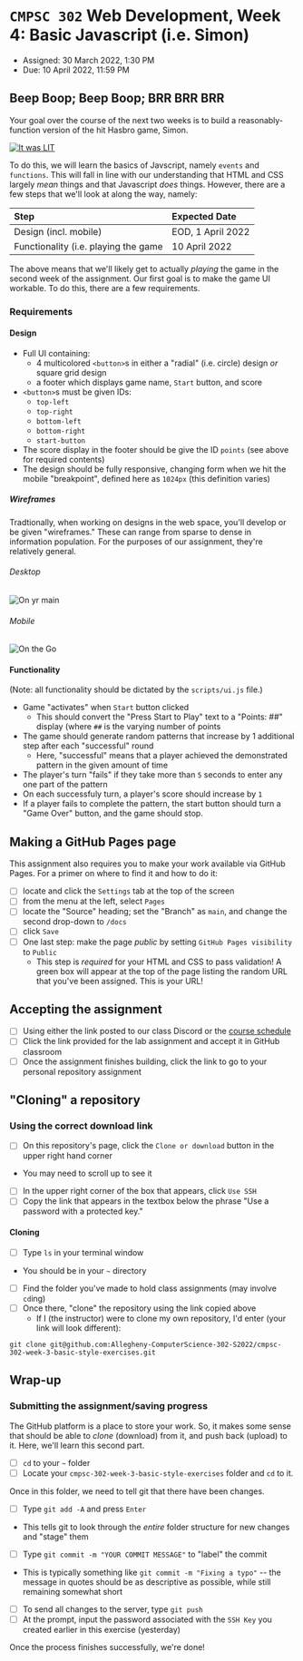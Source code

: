 # `CMPSC 302` Web Development, Week 4: Basic Javascript (i.e. Simon)

* Assigned: 30 March 2022, 1:30 PM
* Due: 10 April 2022, 11:59 PM

## Beep Boop; Beep Boop; BRR BRR BRR

Your goal over the course of the next two weeks is to build a reasonably-function version of the hit Hasbro game, Simon.

[![It was LIT](https://img.youtube.com/vi/G6p7zRsECaI/maxresdefault.jpg)](https://www.youtube.com/watch?v=G6p7zRsECaI)

To do this, we will learn the basics of Javscript, namely `events` and `functions`. This will fall in line with our understanding
that HTML and CSS largely _mean_ things and that Javascript _does_ things. However, there are a few steps that we'll look at along
the way, namely:

|Step |Expected Date |
|:----|:-------------|
|Design (incl. mobile)| EOD, 1 April 2022 |
|Functionality (i.e. playing the game| 10 April 2022 |

The above means that we'll likely get to actually _playing_ the game in the second week of the assignment. Our first goal is to
make the game UI workable. To do this, there are a few requirements.

### Requirements

#### Design

* Full UI containing:
  * 4 multicolored `<button>`s in either a "radial" (i.e. circle) design _or_ square grid design
  * a footer which displays game name, `Start` button, and score
* `<button>`s must be given IDs:
  * `top-left`
  * `top-right`
  * `bottom-left`
  * `bottom-right`
  * `start-button`
* The score display in the footer should be give the ID `points` (see above for required contents)
* The design should be fully responsive, changing form when we hit the mobile "breakpoint", defined here as `1024px` (this definition varies)

##### Wireframes

Tradtionally, when working on designs in the web space, you'll develop or be given "wireframes." These can range from sparse to dense in 
information population. For the purposes of our assignment, they're relatively general.

###### Desktop

![On yr main](https://allegheny-computerscience-302-s2022.github.io/cmpsc-302-week-4-basic-javascript-solution/media/desktop-wireframe.png)

###### Mobile

![On the Go](https://allegheny-computerscience-302-s2022.github.io/cmpsc-302-week-4-basic-javascript-solution/media/desktop-wireframe.png)

#### Functionality

(Note: all functionality should be dictated by the `scripts/ui.js` file.)

* Game "activates" when `Start` button clicked
  * This should convert the "Press Start to Play" text to a "Points: ##" display (where `##` is the varying number of points
* The game should generate random patterns that increase by 1 additional step after each "successful" round
  * Here, "successful" means that a player achieved the demonstrated pattern in the given amount of time
* The player's turn "fails" if they take more than `5` seconds to enter any one part of the pattern
* On each successfuly turn, a player's score should increase by `1`
* If a player fails to complete the pattern, the start button should turn a "Game Over" button, and the game should stop.

## Making a GitHub Pages page

This assignment also requires you to make your work available via GitHub Pages. For a primer on where to find it
and how to do it:

- [ ] locate and click the `Settings` tab at the top of the screen
- [ ] from the menu at the left, select `Pages`
- [ ] locate the "Source" heading; set the "Branch" as `main`, and change the second drop-down to `/docs`
- [ ] click `Save`
- [ ] One last step: make the page _public_ by setting `GitHub Pages visibility` to `Public`
  * This step is _required_ for your HTML and CSS to pass validation!
A green box will appear at the top of the page listing the random URL that you've been assigned. This is your
URL!

## Accepting the assignment

- [ ] Using either the link posted to our class Discord or the [course schedule](https://cmpsc302.chompe.rs)
- [ ] Click the link provided for the lab assignment and accept it in GitHub classroom
- [ ] Once the assignment finishes building, click the link to go to your personal repository assignment

## "Cloning" a repository

### Using the correct download link

- [ ] On this repository's page, click the `Clone or download` button in the upper right hand corner
* You may need to scroll up to see it
- [ ] In the upper right corner of the box that appears, click `Use SSH`
- [ ] Copy the link that appears in the textbox below the phrase "Use a password with a protected key."

#### Cloning

* [ ] Type `ls` in your terminal window
* You should be in your `~` directory
- [ ] Find the folder you've made to hold class assignments (may involve `cd`ing)
- [ ] Once there, "clone" the repository using the link copied above
  * If I (the instructor) were to clone my own repository, I'd enter (your link will look different):

```
git clone git@github.com:Allegheny-ComputerScience-302-S2022/cmpsc-302-week-3-basic-style-exercises.git
```

## Wrap-up

### Submitting the assignment/saving progress

The GitHub platform is a place to store your work. So, it makes some sense that should be able to _clone_ (download) from it, and push back (upload) to it. Here, we'll learn this second part.

- [ ] `cd` to your `~` folder
- [ ] Locate your `cmpsc-302-week-3-basic-style-exercises` folder and `cd` to it.

Once in this folder, we need to tell git that there have been changes.

- [ ] Type `git add -A` and press `Enter`
* This tells git to look through the _entire_ folder structure for new changes and "stage" them

- [ ] Type `git commit -m "YOUR COMMIT MESSAGE"` to "label" the commit
* This is typically something like `git commit -m "Fixing a typo"` -- the message in quotes should be as descriptive as possible, while still remaining somewhat short

- [ ] To send all changes to the server, type `git push`
- [ ] At the prompt, input the password associated with the `SSH Key` you created earlier in this exercise (yesterday)

Once the process finishes successfully, we're done!
